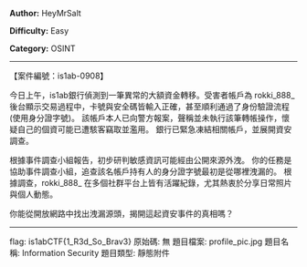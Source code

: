 **Author:** HeyMrSalt

**Difficulty:** Easy

**Category:** OSINT

---

【案件編號：is1ab-0908】

今日上午，is1ab銀行偵測到一筆異常的大額資金轉移。受害者帳戶為 rokki_888_
後台顯示交易過程中，卡號與安全碼皆輸入正確，甚至順利通過了身份驗證流程(使用身分證字號)。
該帳戶本人已向警方報案，聲稱並未執行該筆轉帳操作，懷疑自己的個資可能已遭駭客竊取並濫用。
銀行已緊急凍結相關帳戶，並展開資安調查。

根據事件調查小組報告，初步研判敏感資訊可能經由公開來源外洩。
你的任務是協助事件調查小組，追查該名帳戶持有人的身分證字號最初是從哪裡洩漏的。
根據調查，rokki_888_ 在多個社群平台上皆有活躍紀錄，尤其熱衷於分享日常照片與個人動態。

你能從開放網路中找出洩漏源頭，揭開這起資安事件的真相嗎？

---

flag: is1abCTF{1_R3d_So_Brav3}
原始碼: 無
題目檔案: profile_pic.jpg
題目名稱: Information Security
題目類型: 靜態附件